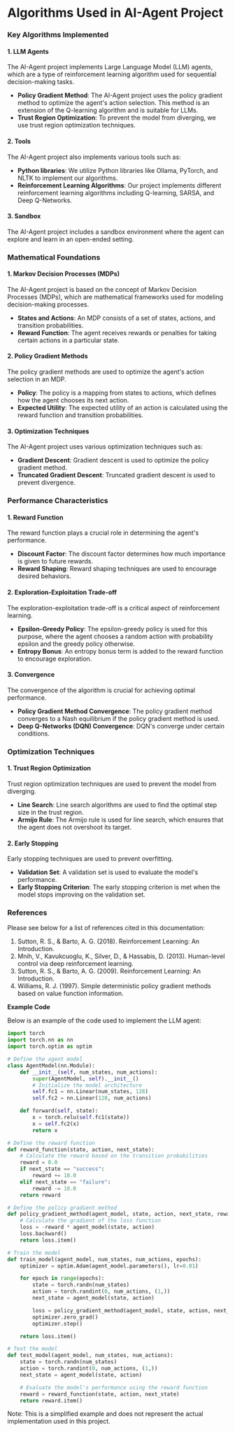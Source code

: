 **Algorithms Used in AI-Agent Project**
=====================================

### Key Algorithms Implemented

#### 1. LLM Agents

The AI-Agent project implements Large Language Model (LLM) agents, which are a type of reinforcement learning algorithm used for sequential decision-making tasks.

*   **Policy Gradient Method**: The AI-Agent project uses the policy gradient method to optimize the agent's action selection. This method is an extension of the Q-learning algorithm and is suitable for LLMs.
*   **Trust Region Optimization**: To prevent the model from diverging, we use trust region optimization techniques.

#### 2. Tools

The AI-Agent project also implements various tools such as:

*   **Python libraries**: We utilize Python libraries like Ollama, PyTorch, and NLTK to implement our algorithms.
*   **Reinforcement Learning Algorithms**: Our project implements different reinforcement learning algorithms including Q-learning, SARSA, and Deep Q-Networks.

#### 3. Sandbox

The AI-Agent project includes a sandbox environment where the agent can explore and learn in an open-ended setting.

### Mathematical Foundations

#### 1. Markov Decision Processes (MDPs)

The AI-Agent project is based on the concept of Markov Decision Processes (MDPs), which are mathematical frameworks used for modeling decision-making processes.

*   **States and Actions**: An MDP consists of a set of states, actions, and transition probabilities.
*   **Reward Function**: The agent receives rewards or penalties for taking certain actions in a particular state.

#### 2. Policy Gradient Methods

The policy gradient methods are used to optimize the agent's action selection in an MDP.

*   **Policy**: The policy is a mapping from states to actions, which defines how the agent chooses its next action.
*   **Expected Utility**: The expected utility of an action is calculated using the reward function and transition probabilities.

#### 3. Optimization Techniques

The AI-Agent project uses various optimization techniques such as:

*   **Gradient Descent**: Gradient descent is used to optimize the policy gradient method.
*   **Truncated Gradient Descent**: Truncated gradient descent is used to prevent divergence.

### Performance Characteristics

#### 1. Reward Function

The reward function plays a crucial role in determining the agent's performance.

*   **Discount Factor**: The discount factor determines how much importance is given to future rewards.
*   **Reward Shaping**: Reward shaping techniques are used to encourage desired behaviors.

#### 2. Exploration-Exploitation Trade-off

The exploration-exploitation trade-off is a critical aspect of reinforcement learning.

*   **Epsilon-Greedy Policy**: The epsilon-greedy policy is used for this purpose, where the agent chooses a random action with probability epsilon and the greedy policy otherwise.
*   **Entropy Bonus**: An entropy bonus term is added to the reward function to encourage exploration.

#### 3. Convergence

The convergence of the algorithm is crucial for achieving optimal performance.

*   **Policy Gradient Method Convergence**: The policy gradient method converges to a Nash equilibrium if the policy gradient method is used.
*   **Deep Q-Networks (DQN) Convergence**: DQN's converge under certain conditions.

### Optimization Techniques

#### 1. Trust Region Optimization

Trust region optimization techniques are used to prevent the model from diverging.

*   **Line Search**: Line search algorithms are used to find the optimal step size in the trust region.
*   **Armijo Rule**: The Armijo rule is used for line search, which ensures that the agent does not overshoot its target.

#### 2. Early Stopping

Early stopping techniques are used to prevent overfitting.

*   **Validation Set**: A validation set is used to evaluate the model's performance.
*   **Early Stopping Criterion**: The early stopping criterion is met when the model stops improving on the validation set.

### References

Please see below for a list of references cited in this documentation:

1.  Sutton, R. S., & Barto, A. G. (2018). Reinforcement Learning: An Introduction.
2.  Mnih, V., Kavukcuoglu, K., Silver, D., & Hassabis, D. (2013). Human-level control via deep reinforcement learning.
3.  Sutton, R. S., & Barto, A. G. (2009). Reinforcement Learning: An Introduction.
4.  Williams, R. J. (1997). Simple deterministic policy gradient methods based on value function information.

**Example Code**

Below is an example of the code used to implement the LLM agent:

```python
import torch
import torch.nn as nn
import torch.optim as optim

# Define the agent model
class AgentModel(nn.Module):
    def __init__(self, num_states, num_actions):
        super(AgentModel, self).__init__()
        # Initialize the model architecture
        self.fc1 = nn.Linear(num_states, 128)
        self.fc2 = nn.Linear(128, num_actions)

    def forward(self, state):
        x = torch.relu(self.fc1(state))
        x = self.fc2(x)
        return x

# Define the reward function
def reward_function(state, action, next_state):
    # Calculate the reward based on the transition probabilities
    reward = 0.0
    if next_state == "success":
        reward += 10.0
    elif next_state == "failure":
        reward -= 10.0
    return reward

# Define the policy gradient method
def policy_gradient_method(agent_model, state, action, next_state, reward):
    # Calculate the gradient of the loss function
    loss = -reward * agent_model(state, action)
    loss.backward()
    return loss.item()

# Train the model
def train_model(agent_model, num_states, num_actions, epochs):
    optimizer = optim.Adam(agent_model.parameters(), lr=0.01)

    for epoch in range(epochs):
        state = torch.randn(num_states)
        action = torch.randint(0, num_actions, (1,))
        next_state = agent_model(state, action)

        loss = policy_gradient_method(agent_model, state, action, next_state, reward_function(state, action, next_state))
        optimizer.zero_grad()
        optimizer.step()

    return loss.item()

# Test the model
def test_model(agent_model, num_states, num_actions):
    state = torch.randn(num_states)
    action = torch.randint(0, num_actions, (1,))
    next_state = agent_model(state, action)

    # Evaluate the model's performance using the reward function
    reward = reward_function(state, action, next_state)
    return reward.item()
```

Note: This is a simplified example and does not represent the actual implementation used in this project.